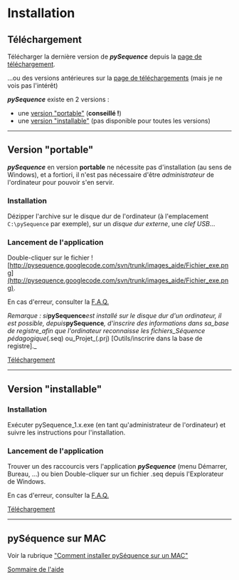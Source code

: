 # Installation #


## Téléchargement ##

Télécharger la dernière version de _**pySequence**_ depuis la [page de téléchargement](https://drive.google.com/folderview?id=0B2jxnxsuUscPX0tFLVN0cF91TGc&usp=sharing#list).

...ou des versions antérieures sur la [page de téléchargements](http://code.google.com/p/pysequence/downloads/list) (mais je ne vois pas l'intérêt)

_**pySequence**_ existe en 2 versions :
  * une [version "portable"](Installation#Version_%22portable%22.md) (**conseillé !**)
  * une [version "installable"](Installation#Version_%22installable%22.md) (pas disponible pour toutes les versions)


---



## Version "portable" ##
_**pySequence**_ en version **portable** ne nécessite pas d'installation (au sens de Windows), et a fortiori, il n'est pas nécessaire d'être _administrateur_ de l'ordinateur pour pouvoir s'en servir.

### Installation ###
Dézipper l'archive sur le disque dur de l'ordinateur (à l'emplacement `C:\pySequence` par exemple), sur un _disque dur externe_, une _clef USB_...

### Lancement de l'application ###
Double-cliquer sur le fichier ![http://pysequence.googlecode.com/svn/trunk/images_aide/Fichier_exe.png](http://pysequence.googlecode.com/svn/trunk/images_aide/Fichier_exe.png).

En cas d'erreur, consulter la [F.A.Q.](FAQ.md)

_Remarque : si_**pySequence**_est installé sur le disque dur d'un ordinateur, il est possible, depuis_**pySequence**_, d'inscrire des informations dans sa_base de registre_afin que l'ordinateur reconnaisse les fichiers_Séquence pédagogique_(.seq) ou_Projet_(.prj) [Outils/inscrire dans la base de registre]._


[Téléchargement](Installation#T%C3%A9l%C3%A9chargement.md)

---



## Version "installable" ##

### Installation ###
Exécuter pySequence\_1.x.exe (en tant qu'administrateur de l'ordinateur) et suivre les instructions pour l'installation.

### Lancement de l'application ###
Trouver un des raccourcis vers l'application _**pySequence**_ (menu Démarrer, Bureau, ...)
ou bien
Double-cliquer sur un fichier .seq depuis l'Explorateur de Windows.

En cas d'erreur, consulter la [F.A.Q.](FAQ.md)

[Téléchargement](Installation#T%C3%A9l%C3%A9chargement.md)

---



## pySéquence sur MAC ##

Voir la rubrique ["Comment installer pySéquence sur un MAC"](InstallationMAC.md)


[Sommaire de l'aide](Aide.md)